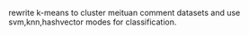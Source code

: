 rewrite k-means to cluster meituan comment datasets and use svm,knn,hashvector modes for classification.

